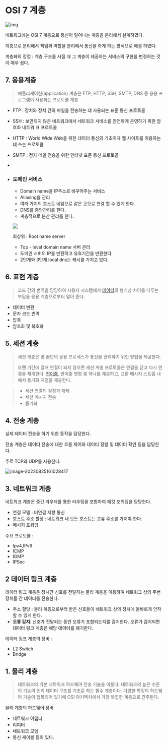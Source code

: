 # OSI 7 계층



![img](https://t1.daumcdn.net/cfile/tistory/995EFF355B74179035)



네트워크에는 OSI 7 계층으로 통신이 일어나는 계층을 분리해서 설계하였다.



계층으로 분리해서 책임과 역할을 분리해서 통신을 하게 하는 방식으로 해결 하였다.



계층화의 장점 : 계층 구조를 사질 때 그 계층이 제공하는 서비스의 구현을 변경하는 것이 매우 쉽다.



## 7.  응용계층



> 애플리케이션(application) 계층은 FTP, HTTP, SSH, SMTP, DNS 등 응용 프로그램이 사용되는 프로토콜 계층



- FTP   : 장치와 장치 간의 파일을 전송하는 데 사용되는 표준 통신 프로토콜

- SSH : 보안되지 않은 네트워크에서 네트워크 서비스를 안전하게 운영하기 위한 암호화 네트워 크 프로토콜

- HTTP : World Wide Web을 위한 데이터 통신의 기초이자 웹 사이트를 이용하는 데 쓰는 프로토콜

- SMTP : 전자 메일 전송을 위한 인터넷 표준 통신 프로토콜

- 

- ### 도메인 서비스

   - Domain name을 IP주소로 바꾸어주는 서비스
   - Aliasing을 관리
   - 여러 가지의 호스트 네임으로 같은 곳으로 연결 할 수 있게 한다.
   - DNS를 중앙관리를 한다.
   - 계층적으로 분산 관리를 한다.

   ![](https://images.velog.io/images/suker80/post/3de7b011-77a6-4c67-be89-2c9a0f2b5f6a/image.png)


   최상위 : Root name server
   - Top - level domain name 서버 관리
   - 도메인 서버의 IP를 반환하고 유효기간을 반환한다.
   - 2단계와 3단계 local dns는 캐시를 가지고 있다.



## 6. 표현 계층

> 코드 간의 번역을 담당하여 사용자 시스템에서 [데이터](https://ko.wikipedia.org/wiki/데이터)의 형식상 차이를 다루는 부담을 응용 계층으로부터 덜어 준다.



- 데이터 변환
- 문자 코드 번역
- 압축
- 암호화 및 복호화

## 5. 세션 계층

> 세션 계층은 양 끝단의 응용 프로세스가 통신을 관리하기 위한 방법을 제공한다.
>
> 오랜 기간에 걸쳐 연결이 되지 않으면 세션 계층 프로토콜은 연결을 닫고 다시 연결을 재개한다. [전이중](https://ko.wikipedia.org/wiki/이중통신), 반이중 명령 중 하나를 제공하고, 교환 메시지 스트림 내에서 동기화 지점을 제공한다.



> - 세션 연결의 설정과 해제
> - 세션 메시지 전송
> - 동기화



## 4. 전송 계층

실제 데이터 전송을 하기 위한 동작을 담당한다.

전송 계층은 데이터 전송에 대한 흐름 제어와 데이터 정렬 및 데이터 확인 등을 담당한다.

주로 TCP와 UDP를 사용한다.

![image-20220825161028417](D:\SSAFY\CS-Study-taegyu\content\네트워크\img\image-20220825161028417.png)



## 3. 네트워크 계층

네트워크 계층은 중간 라우터를 통한 라우팅을 포함하여 패킷 포워딩을 담당한다.

- 연결 모델 : 비연결 지향 통신
- 호스트 주소 할당 : 네트워크 내 모든 호스트는 고유 주소를 가져야 한다.
- 메시지 포워딩

주요 프로토콜 : 

- Ipv4,IPv6
- ICMP
- IGMP
- IPSec



## 2 데이터 링크 계층

데이터 링크 계층은 장치간 신호를 전달하는 물리 계층을 이용하여 네트워크 상의 주변 장치들 간 데이터를 전송한다.

- 주소 할당 : 물리 계층으로부터 받은 신호들이 네트워크 상의 장치에 올바르게 안착할 수 있게 한다.
- **오류 감지**: 신호가 전달되는 동안 오류가 포함되는지를 감지한다. 오류가 감지되면 데이터 링크 계층은 해당 데이터를 폐기한다.



데이터 링크 계층의 장비 : 

- L2 Switch
- Bridge

##  1. 물리 계층





>  네트워크의 기본 네트워크 하드웨어 전송 기술을 이룬다. 네트워크의 높은 수준의 기능의 논리 데이터 구조를 기초로 하는 필수 계층이다. 다양한 특징의 하드웨어 기술이 접목되어 있기에 OSI 아키텍처에서 가장 복잡한 계층으로 간주된다.



물리 계층의 하드웨어 장비 

- 네트워크 어댑터
- 리피터
- 네트워크 모뎀
- 통신 케이블 등이 있다.
